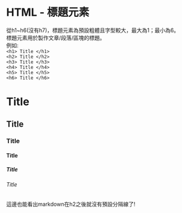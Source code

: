 # HTML - 標題元素
從h1~h6(沒有h7)，標題元素為預設粗體且字型較大，最大為1；最小為6。  
標題元素用於製作文章/段落/區塊的標題。  
例如:  
```<h1> Title </h1>```  
```<h2> Title </h2>```  
```<h3> Title </h3>```  
```<h4> Title </h4>```  
```<h5> Title </h5>```  
```<h6> Title </h6>```  
<h1> Title </h1>
<h2> Title </h2>
<h3> Title </h3>
<h4> Title </h4>
<h5> Title </h5>
<h6> Title </h6>
這邊也能看出markdown在h2之後就沒有預設分隔線了!  
